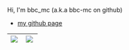 Hi, I'm bbc_mc (a.k.a bbc-mc on github)

- [my github page](https://github.com/bbc-mc)

|<a href="https://github.com/anuraghazra/github-readme-stats"><img align="left" src="https://github-readme-stats.vercel.app/api?username=bbc-mc&theme=gotham&show_icons=true&count_private=true" /></a>|<a href="https://github.com/anuraghazra/github-readme-stats"><img align="left" src="https://github-readme-stats.vercel.app/api/top-langs/?username=bbc-mc&theme=gotham&layout=compact" /></a>|
| ------------- | ------------- |
